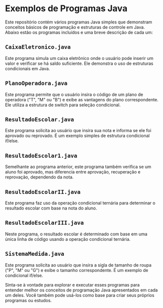# Exemplos de Programas Java

Este repositório contém vários programas Java simples que demonstram conceitos básicos de programação e estruturas de controle em Java. Abaixo estão os programas incluídos e uma breve descrição de cada um:

## `CaixaEletronico.java`

Este programa simula um caixa eletrônico onde o usuário pode inserir um valor e verificar se há saldo suficiente. Ele demonstra o uso de estruturas condicionais em Java.

## `PlanoOperadora.java`

Este programa permite que o usuário insira o código de um plano de operadora ("T", "M" ou "B") e exibe as vantagens do plano correspondente. Ele utiliza a estrutura de switch para seleção condicional.

## `ResultadoEscolar.java`

Este programa solicita ao usuário que insira sua nota e informa se ele foi aprovado ou reprovado. É um exemplo simples de estrutura condicional if/else.

## `ResultadoEscolar1.java`

Semelhante ao programa anterior, este programa também verifica se um aluno foi aprovado, mas diferencia entre aprovação, recuperação e reprovação, dependendo da nota.

## `ResultadoEscolarII.java`

Este programa faz uso da operação condicional ternária para determinar o resultado escolar com base na nota do aluno.

## `ResultadoEscolarIII.java`

Neste programa, o resultado escolar é determinado com base em uma única linha de código usando a operação condicional ternária.

## `SistemaMedida.java`

Este programa solicita ao usuário que insira a sigla de tamanho de roupa ("P", "M" ou "G") e exibe o tamanho correspondente. É um exemplo de condicional if/else.

Sinta-se à vontade para explorar e executar esses programas para entender melhor os conceitos de programação Java apresentados em cada um deles. Você também pode usá-los como base para criar seus próprios programas ou estudos.

